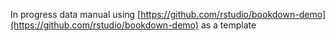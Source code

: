 In progress data manual using [https://github.com/rstudio/bookdown-demo](https://github.com/rstudio/bookdown-demo) as a template
